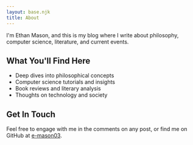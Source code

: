 ```yaml
---
layout: base.njk
title: About
---
```


I'm Ethan Mason, and this is my blog where I write about philosophy, computer science, literature, and current events.

## What You'll Find Here

- Deep dives into philosophical concepts
- Computer science tutorials and insights
- Book reviews and literary analysis
- Thoughts on technology and society

## Get In Touch

Feel free to engage with me in the comments on any post, or find me on GitHub at [e-mason03](https://github.com/e-mason03).